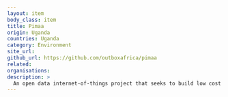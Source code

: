 ```yaml
---
layout: item
body_class: item
title: Pimaa
origin: Uganda
countries: Uganda
category: Environment
site_url: 
github_url: https://github.com/outboxafrica/pimaa
related: 
organisations: 
description: >
  An open data internet-of-things project that seeks to build low cost environment monitoring stations within the Kampala urban areas
---
```

